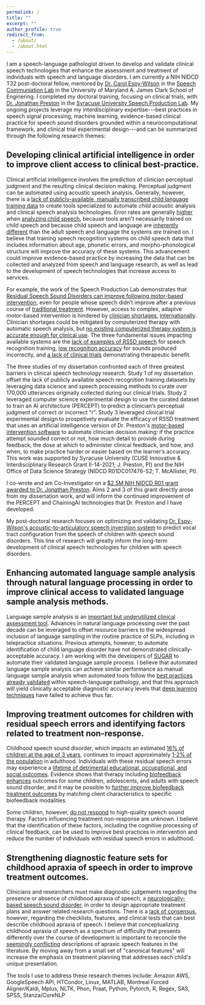 ```yaml
---
permalink: /
title: ""
excerpt: ""
author_profile: true
redirect_from: 
  - /about/
  - /about.html
---
```


I am a speech-language pathologist driven to develop and validate clinical speech technologies that enhance the assessment and treatment of individuals with speech and language disorders. I am currently a NIH NIDCD T32 post-doctoral fellow, mentored by [Dr. Carol Espy-Wilson](https://isr.umd.edu/clark/faculty/391/Carol-Espy-Wilson) in the [Speech Communiation Lab](https://scl.umd.edu/) in the University of Maryland A. James Clark School of Enginering. I completed my doctoral training, focusing on clinical trials, with [Dr. Jonathan Preston](https://thecollege.syr.edu/people/faculty/preston-jonathan-l/) in the [Syracuse University Speech Production Lab](http://speechproductionlab.syr.edu/). My ongoing projects leverage my interdisciplinary expertise---best practices in speech signal processing, machine learning, evidence-based clinical practice for speech sound disorders grounded within a neurocomputational framework, and clinical trial experimental design---and can be summarized through the following research themes:

## Developing clinical artificial intelligence in order to improve client access to clinical best-practice.

Clinical artificial intelligence involves the prediction of clinician perceptual judgment and the resulting clinical decision making. Perceptual judgment can be automated using acoustic speech analysis. Generally, however, there is a [lack of publicly-available, manually transcribed child language training data](https://doi.org/10.1109/JSTSP.2019.2959393) to create tools specialized to automate _child_ acoustic analysis and clinical speech analysis technologies. Error rates are generally [higher](http://www.isca-speech.org/archive/Interspeech_2018/abstracts/2297.html) when [analyzing child speech](https://doi.org/10.1044/2018_JSLHR-S-17-0275), because tools aren't necessarily trained on child speech and because child speech and language are [inherently different](https://doi.org/10.1145/2909824.3020229) than the adult speech and language the systems _are_ trained on. I believe that training speech recognition systems on child speech data that includes information about age, phonetic errors, and morpho-phonological structure will improve the accuracy of these systems. This advancement could improve evidence-based practice by increasing the data that can be collected and analyzed from speech and language research, as well as lead to the development of speech technologies that increase access to services. 

For example, the work of the Speech Production Lab demonstrates that [Residual Speech Sound Disorders can improve following motor-based intervention](https://onlinelibrary.wiley.com/doi/10.1111/1460-6984.12259), even for people whose speech didn’t improve after a previous course of [traditional treatment](https://doi.org/10.1044/2021_AJSLP-20-00216). However, access to complex, adaptve motor-based intervention is hindered by [clinician shortages](https://tinyurl.com/bdee7f9d), [internationally](https://doi.org/10.1191%2F0265659002ct238oA). Clinician shortages could be mitigated by computerized therapy with automatic speech analysis, but [no existing computerized therapy system is accurate enough for clinical use](https://doi.org/10.1080/17549507.2018.1477991). The three fundamental issues impacting available systems are the [lack of examples of RSSD speech](https://doi.org/10.1109/JSTSP.2019.2959393) for speech recognition training, [low recognition accuracy](https://doi.org/10.1080/17549507.2018.1477991) for sounds produced incorrectly, and [a lack of clinical trials](https://doi.org/10.1080/17549507.2018.1477991) demonstrating therapeutic benefit. 

The three studies of my dissertation confronted each of three greatest barriers in clinical speech technology research. Study 1 of my dissertation offset the lack of publicly available speech recognition training datasets by leveraging data science and speech processing methods to curate over 170,000 utterances originally collected during our clinical trials. Study 2 leveraged computer science experimental design to use the curated dataset to train an AI architecture (PERCEPT) to predict a clinician’s perceptual judgment of correct or incorrect “r”. Study 3 leveraged clinical trial experimental design to prospetively evaluate the efficacy of RSSD treatment that uses an artificial intelligence version of Dr. Preston's [motor-based intervention software](chaining.syr.edu) to automate clinician decision making: if the practice attempt sounded correct or not, how much detail to provide during feedback, the dose at which to administer clinical feedback, and how, and when, to make practice harder or easier based on the learner’s accuracy. This work was supported by Syracuse University (CUSE Innovative & Interdisciplinary Research Grant II-14-2021; J. Preston, PI) and the NIH Office of Data Science Strategy (NIDCD R01DC017476-S2; T. McAllister, PI).

I co-wrote and am Co-Investigator on a [$2.5M NIH NIDCD R01 grant awarded to Dr. Jonathan Preston](https://news.syr.edu/blog/2023/05/24/researchers-artificial-intelligence-based-speech-sound-therapy-software-wins-2-5m-nih-grant/). Aims 2 and 3 of this grant directly arose from my dissertation work, and will inform the continued improvement of the PERCEPT and ChainingAI technologies that Dr. Preston and I have developed.

My post-doctoral research focuses on optimizing and validating [Dr. Espy-Wilson's acoustic-to-articulatory speech inverstion system](https://ieeexplore.ieee.org/abstract/document/10095630/references#references) to predict vocal tract configuration from the speech of children with speech sound disorders. This line of research will greatly inform the long-term development of clinical speech technologies for children with speech disorders.

## Enhancing automated language sample analysis through natural language processing in order to improve clinical access to validated language sample analysis methods.

Language sample analysis is an [important but underutilized clinical assessment tool](https://doi.org/10.1044/2016_LSHSS-15-0044). Advances in natural language processing over the past decade can be leveraged to offset resource barriers to the widespread inclusion of language sampling in the routine practice of SLPs, including in telepractice situations. Previous attempts, however, to automate identification of child language disorder have not demonstrated clinically-acceptable accuracy. I am working with the developers of [SUGAR](www.sugarlanguage.org) to automate their validated language sample process. I believe that automated language sample analysis can achieve similar performance as manual language sample analysis when automated tools follow the [best practices already validated](https://doi.org/10.1044/2018_LSHSS-18-0050) within speech-language pathology, and that this approach will yield clinically acceptable diagnostic accuracy levels that [deep learning techniques](https://doi.org/10.1016/j.artmed.2011.08.001) have failed to achieve thus far.

## Improving treatment outcomes for children with residual speech errors and identifying factors related to treatment non-response.

Childhood speech sound disorder, which impacts an estimated [16% of children at the age of 3 years]( https://doi.org/10.1111/1467-8624.7402002), continues to impact approximately [1-2% of the population](https://www.thieme-connect.com/products/ejournals/abstract/10.1055/s-0035-1562905) in adulthood. Individuals with these residual speech errors may experience a [lifetime of detrimental educational, occupational, and social outcomes](https://doi.org/10.1080/17549500802676859). Evidence shows that therapy including [biofeedback](https://doi.org/10.1044/2016_JSLHR-S-16-0038) [enhances](https://doi.org/10.1044/2019_AJSLP-18-0261) outcomes for some children, adolescents, and adults with speech sound disorder, and it may be possible to [further improve biofeedback treatment outcomes](https://doi.org/10.1186/s12887-020-1941-5) by matching client characteristics to specific biofeedback modalities.

Some children, however, [do not respond](https://doi.org/10.1044/2016_JSLHR-S-16-0038) to high-quality speech sound therapy. Factors influencing treatment non-response are unknown. I believe that the identification of these factors, including the cognitive processing of clinical feedback, can be used to improve best practices in intervention and reduce the number of individuals with residual speech errors in adulthood. 

## Strengthening diagnostic feature sets for childhood apraxia of speech in order to improve treatment outcomes.

Clinicians and researchers must make diagnostic judgements regarding the presence or absence of childhood apraxia of speech, a [neurologically-based speech sound disorder](https://www.asha.org/Practice-Portal/Clinical-Topics/Childhood-Apraxia-of-speech/), in order to design appropriate treatment plans and answer related research questions. There is a [lack of consensus](https://doi.org/10.1044/2016_JSLHR-S-15-0296), however, regarding the checklists, features, and clinical tests that can best describe childhood apraxia of speech. I believe that conceptualizing childhood apraxia of speech as a spectrum of difficulty that presents differently over the course of development is important to reconcile the [seemingly conflicting](https://doi.org/10.1044/2020_PERSP-19-00086) descriptions of apraxic speech features in the literature. By moving away from a small set of "canonical features" will increase the emphasis on treatment planning that addresses each child's unique presentation.  



The tools I use to address these research themes include:
Amazon AWS, GoogleSpeech API, HTCondor, Linux, MATLAB, Montreal Forced Aligner/Kaldi, Mplus, NLTK, Phon, Praat, Python, Pytorch, R, Regex, SAS, SPSS, Stanza/CoreNLP
